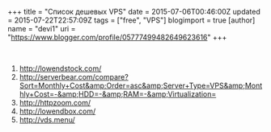 +++
title = "Список дешевых VPS"
date = 2015-07-06T00:46:00Z
updated = 2015-07-22T22:57:09Z
tags = ["free", "VPS"]
blogimport = true 
[author]
	name = "devi1"
	uri = "https://www.blogger.com/profile/05777499482649623616"
+++

<br /><ol><li><a href="http://lowendstock.com/">http://lowendstock.com/</a></li><li><a href="http://serverbear.com/compare?Sort=Monthly+Cost&amp;Order=asc&amp;Server+Type=VPS&amp;Monthly+Cost=-&amp;HDD=-&amp;RAM=-&amp;Virtualization=">http://serverbear.com/compare?Sort=Monthly+Cost&amp;Order=asc&amp;Server+Type=VPS&amp;Monthly+Cost=-&amp;HDD=-&amp;RAM=-&amp;Virtualization=</a></li><li><a href="http://httpzoom.com/">http://httpzoom.com/</a></li><li><a href="http://lowendbox.com/">http://lowendbox.com/</a></li><li><a href="http://vds.menu/">http://vds.menu/</a></li></ol>
